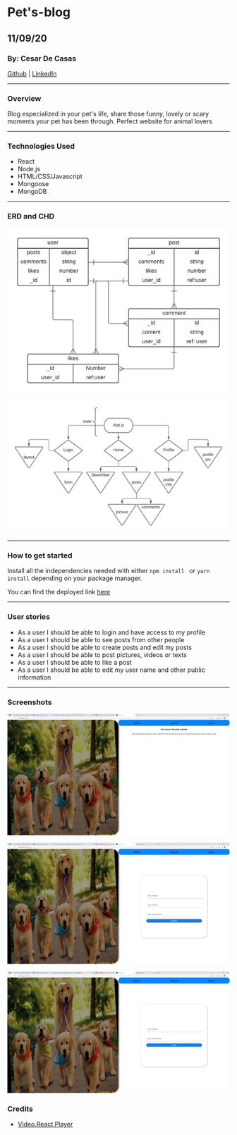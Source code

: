 # Pet's-blog

## 11/09/20

### By: Cesar De Casas

[Github](https://github.com/cesardecasas) | [LinkedIn](https://www.linkedin.com/in/cesardecasas/)

***

### Overview

Blog especialized in your pet's life, share those funny, lovely or scary moments your pet has been through. Perfect website for animal lovers

***

### Technologies Used 

* React
* Node.js
* HTML/CSS/Javascript
* Mongoose
* MongoDB

***

### ERD and CHD

![ERD](./readImgs/ERD.jpeg)

![CHD](./readImgs/CHD.jpeg)

***

### How to get started

Install all the independencies needed with either ```npm install ``` or ``` yarn install ``` depending on your package manager.

You can find the deployed link [here](https://pet-blog-p2.herokuapp.com/profile)

***


### User stories

* As a user I should be able to login and have access to my profile
* As a user I should be able to see posts from other people  
* As a user I should be able to create posts and edit my posts
* As a user I should be able to post pictures, videos or texts
* As a user I should be able to like a post 
* As a user I should be able to edit my user name and other public information

***

### Screenshots

![home](./readImgs/1.png)

![Singup](./readImgs/2.png)

![Login](./readImgs/3.png)

### Credits
 * [Video.React Player](https://github.com/video-react/video-react)
